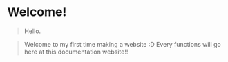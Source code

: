 # Welcome!

> Hello.

> Welcome to my first time making a website :D Every functions will go here at this documentation website!!
